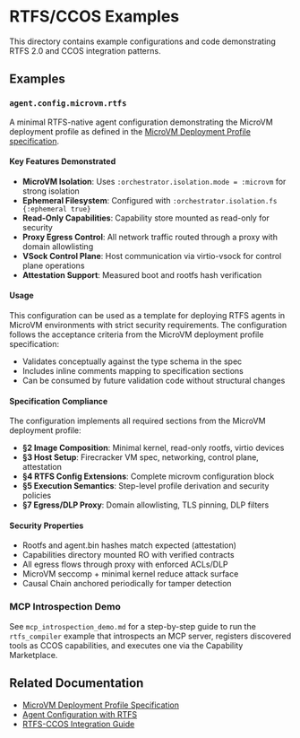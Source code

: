 # RTFS/CCOS Examples

This directory contains example configurations and code demonstrating RTFS 2.0 and CCOS integration patterns.

## Examples

### `agent.config.microvm.rtfs`

A minimal RTFS-native agent configuration demonstrating the MicroVM deployment profile as defined in the [MicroVM Deployment Profile specification](../rtfs-2.0/specs-incoming/19-microvm-deployment-profile.md).

#### Key Features Demonstrated

- **MicroVM Isolation**: Uses `:orchestrator.isolation.mode = :microvm` for strong isolation
- **Ephemeral Filesystem**: Configured with `:orchestrator.isolation.fs {:ephemeral true}`
- **Read-Only Capabilities**: Capability store mounted as read-only for security
- **Proxy Egress Control**: All network traffic routed through a proxy with domain allowlisting
- **VSock Control Plane**: Host communication via virtio-vsock for control plane operations
- **Attestation Support**: Measured boot and rootfs hash verification

#### Usage

This configuration can be used as a template for deploying RTFS agents in MicroVM environments with strict security requirements. The configuration follows the acceptance criteria from the MicroVM deployment profile specification:

- Validates conceptually against the type schema in the spec
- Includes inline comments mapping to specification sections
- Can be consumed by future validation code without structural changes

#### Specification Compliance

The configuration implements all required sections from the MicroVM deployment profile:

- **§2 Image Composition**: Minimal kernel, read-only rootfs, virtio devices
- **§3 Host Setup**: Firecracker VM spec, networking, control plane, attestation
- **§4 RTFS Config Extensions**: Complete microvm configuration block
- **§5 Execution Semantics**: Step-level profile derivation and security policies
- **§7 Egress/DLP Proxy**: Domain allowlisting, TLS pinning, DLP filters

#### Security Properties

- Rootfs and agent.bin hashes match expected (attestation)
- Capabilities directory mounted RO with verified contracts
- All egress flows through proxy with enforced ACLs/DLP
- MicroVM seccomp + minimal kernel reduce attack surface
- Causal Chain anchored periodically for tamper detection

### MCP Introspection Demo

See `mcp_introspection_demo.md` for a step-by-step guide to run the `rtfs_compiler` example that introspects an MCP server, registers discovered tools as CCOS capabilities, and executes one via the Capability Marketplace.

## Related Documentation

- [MicroVM Deployment Profile Specification](../rtfs-2.0/specs-incoming/19-microvm-deployment-profile.md)
- [Agent Configuration with RTFS](../rtfs-2.0/specs-incoming/17-agent-configuration-with-rtfs.md)
- [RTFS-CCOS Integration Guide](../rtfs-2.0/specs/13-rtfs-ccos-integration-guide.md) 